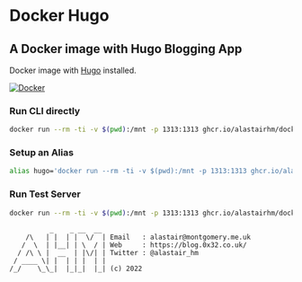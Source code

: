 # Docker Hugo

## A Docker image with Hugo Blogging App

Docker image with [Hugo](https://github.com/gohugoio/hugo.git) installed.

[![Docker](https://github.com/alastairhm/docker-hugo/actions/workflows/docker-publish.yml/badge.svg)](https://github.com/alastairhm/docker-hugo/actions/workflows/docker-publish.yml)


### Run CLI directly

```bash
docker run --rm -ti -v $(pwd):/mnt -p 1313:1313 ghcr.io/alastairhm/docker-hugo:main
```

### Setup an Alias

```bash
alias hugo='docker run --rm -ti -v $(pwd):/mnt -p 1313:1313 ghcr.io/alastairhm/docker-hugo:main'
```

### Run Test Server

```bash
docker run --rm -ti -v $(pwd):/mnt -p 1313:1313 ghcr.io/alastairhm/docker-hugo:main server --bind 0.0.0.0
```

```text
          _    _ __  __
    /\   | |  | |  \/  | Email   : alastair@montgomery.me.uk
   /  \  | |__| | \  / | Web     : https://blog.0x32.co.uk/
  / /\ \ |  __  | |\/| | Twitter : @alastair_hm
 / ____ \| |  | | |  | |
/_/    \_\_|  |_|_|  |_| (c) 2022
```
